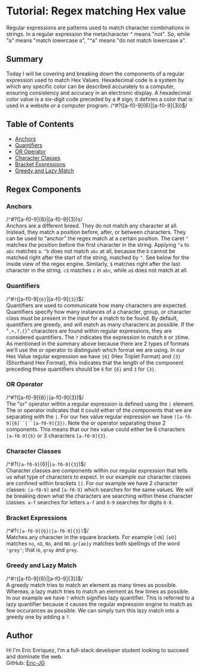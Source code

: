 # Tutorial: Regex matching Hex value

Regular expressions are patterns used to match character combinations in strings. In a regular expression the metacharacter ^ means "not". So, while "a" means "match lowercase a", "^a" means "do not match lowercase a".

## Summary
Today I will be covering and breaking down the components of a regular expression used to match Hex Values. Hexadecimal code is a system by which any specific color can be described accurately to a computer, ensuring consistency and accuracy in an electronic display. A hexadecimal color value is a six-digit code preceded by a # sign; it defines a color that is used in a website or a computer program.
/^#?([a-f0-9]{6}|[a-f0-9]{3})$/

## Table of Contents

- [Anchors](#anchors)
- [Quantifiers](#quantifiers)
- [OR Operator](#or-operator)
- [Character Classes](#character-classes)
- [Bracket Expressions](#bracket-expressions)
- [Greedy and Lazy Match](#greedy-and-lazy-match)

## Regex Components

### Anchors

/`^`#?([a-f0-9]{6}|[a-f0-9]{3})`$`/  
Anchors are a different breed. They do not match any character at all. Instead, they match a position before, after, or between characters. They can be used to “anchor” the regex match at a certain position. The caret `^` matches the position before the first character in the string. Applying `^a` to `abc` matches `a`. `^b` does not match `abc` at all, because the `b` cannot be matched right after the start of the string, matched by `^`. See below for the inside view of the regex engine.
Similarly, `$` matches right after the last character in the string. `c$` matches `c` in `abc`, while `a$` does not match at all.

### Quantifiers

/^#`?`([a-f0-9]`{6}`|[a-f0-9]`{3}`)$/   
Quantifiers are used to communicate how many characters are expected. Quantifiers specify how many instances of a character, group, or character class must be present in the input for a match to be found. By default, quantifiers are greedy, and will match as many characters as possible. If the "`,+,?,{}`" characters are found within regular expressions, they are considered quantifiers. The `?` indicates the expression to match `0` or `1`time. As mentioned in the summary above because there are 2 types of formats we'll use the or operator to distinguish which format we are using. In our Hex Value regular expression we have `{6}` (Hex Triplet Format) and `{3}` (Shorthand Hex Format), this indicates that the length of the component preceding these quantifiers should be `6` for `{6}` and `3` for `{3}`.

### OR Operator

/^#?([a-f0-9]{6}`|`[a-f0-9]{3})$/  
The "or" operator within a regular expression is defined using the `|` element. The or operator indicates that it could either of the components that we are separating with the `|`. For our hex value regular expression we have `([a-f0-9]{6}``|``[a-f0-9]{3})`. Note the or operator separating these 2 components. This means that our hex value could either be 6 characters `[a-f0-9]{6}` or 3 characters `[a-f0-9]{3}`.

### Character Classes

/^#?(`[a-f0-9]`{6}|`[a-f0-9]{3}`)$/  
Character classes are components within our regular expression that tells us what type of characters to expect. In our example our character classes are confined within brackets `[]`. For our example we have 2 character classes: `[a-f0-9]` and `[a-f0-9]` which searches for the same values. We will be breaking down what the characters are searching within these character classes. `a-f` searches for letters `a-f` and `0-9` searches for digits `0-9`.

### Bracket Expressions

/^#?`([a-f0-9]{6}|[a-f0-9]{3})`$/  
Matches any character in the square brackets. For example 	`[nN]` `[oO]` matches `no`, `nO`, `No`, and `NO`.
`gr[ae]y` matches both spellings of the word `'grey'`; that is, `gray` and `grey`.

### Greedy and Lazy Match

/^#`?`([a-f0-9]{6}|[a-f0-9]{3})$/  
A greedy match tries to match an element as many times as possible. Whereas, a lazy match tries to match an element as few times as possible. In our example we have `?` which signifies lazy quantifier. This is referred to a lazy quantifier because it causes the regular expression engine to match as few occurances as possible. We can simply turn this lazy match into a greedy one by adding a `?`.

## Author

Hi I'm Eric Enriquez, I'm a full-stack developer student looking to succeed and dominate the web.  
GitHub: [Eric-JG](https://github.com/Eric-JG)
